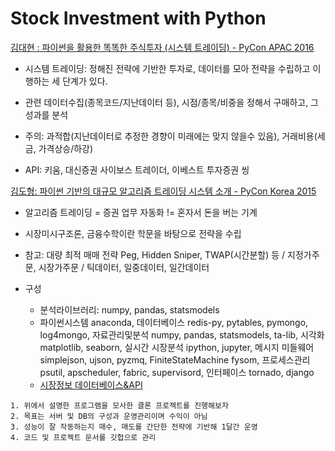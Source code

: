 # Stock Investment with Python

[김대현 : 파이썬을 활용한 똑똑한 주식투자 (시스템 트레이딩) - PyCon APAC 2016](https://www.youtube.com/watch?v=ED04jGkp4Sg&ab_channel=PyConKorea)

- 시스템 트레이딩: 정해진 전략에 기반한 투자로, 데이터를 모아 전략을 수립하고 이행하는 세 단계가 있다.
- 관련 데이터수집(종목코드/지난데이터 등), 시점/종목/비중을 정해서 구매하고, 그 성과를 분석
- 주의: 과적합(지난데이터로 추정한 경향이 미래에는 맞지 않을수 있음), 거래비용(세금, 가격상승/하강)

- API: 키움, 대신증권 사이보스 트레이더, 이베스트 투자증권 씽



[김도형: 파이썬 기반의 대규모 알고리즘 트레이딩 시스템 소개 - PyCon Korea 2015](https://www.youtube.com/watch?v=oEvWO_37rnc&ab_channel=PyConKorea)

- 알고리즘 트레이딩 = 증권 업무 자동화 != 혼자서 돈을 버는 기계
- 시장미시구조론, 금융수학이란 학문을 바탕으로 전략을 수립
- 참고: 대량 최적 매매 전략 Peg, Hidden Sniper, TWAP(시간분할) 등 / 지정가주문, 시장가주문 / 틱데이터, 일중데이터, 일간데이터

- 구성
  - 분석라이브러리: numpy, pandas, statsmodels
  - 파이썬시스템 anaconda, 데이터베이스 redis-py, pytables, pymongo, log4mongo, 자료관리및분석 numpy, pandas, statsmodels, ta-lib, 시각화 matplotlib, seaborn, 실시간 시장분석 ipython, jupyter, 메시지 미들웨어 simplejson, ujson, pyzmq, FiniteStateMachine fysom, 프로세스관리 psutil, apscheduler, fabric, supervisord, 인터페이스 tornado, django
  - [시장정보 데이터베이스&API](https://youtu.be/oEvWO_37rnc?t=2434)

  

```
1. 위에서 설명한 프로그램을 모사한 클론 프로젝트를 진행해보자
2. 목표는 서버 및 DB의 구성과 운영관리이며 수익이 아님
3. 성능이 잘 작동하는지 매수, 매도를 간단한 전략에 기반해 1달간 운영
4. 코드 및 프로젝트 문서를 깃헙으로 관리
```

